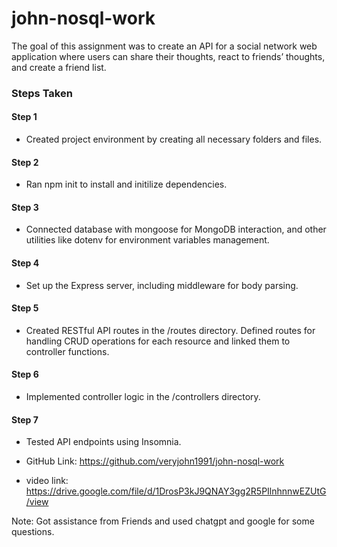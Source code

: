 # john-nosql-work
The goal of this assignment was to create an API for a social network web application where users can share their thoughts, react to friends’ thoughts, and create a friend list.

### Steps Taken

#### Step 1 
- Created project environment by creating all necessary folders and files.

#### Step 2
- Ran npm init to install and initilize dependencies.

#### Step 3
- Connected database with mongoose for MongoDB interaction, and other utilities like dotenv for environment variables management.

#### Step 4
- Set up the Express server, including middleware for body parsing.

#### Step 5
- Created RESTful API routes in the /routes directory. Defined routes for handling CRUD operations for each resource and linked them to controller functions.

#### Step 6
- Implemented controller logic in the /controllers directory.

#### Step 7
- Tested API endpoints using Insomnia.


- GitHub Link: https://github.com/veryjohn1991/john-nosql-work 

- video link: https://drive.google.com/file/d/1DrosP3kJ9QNAY3gg2R5PIlnhnnwEZUtG/view 

Note: Got assistance from Friends  and used chatgpt and google for some questions.
